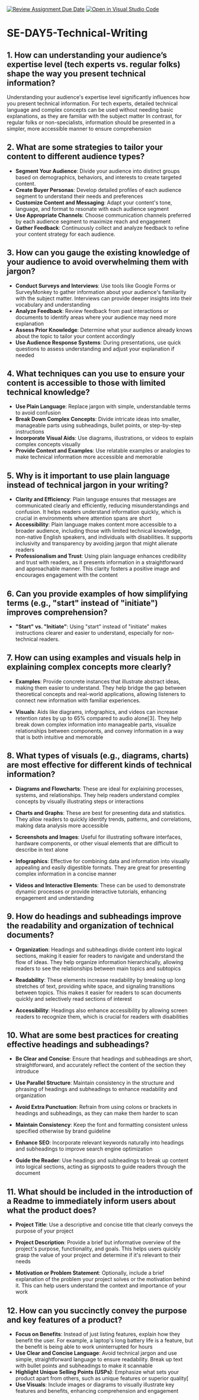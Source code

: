 [![Review Assignment Due Date](https://classroom.github.com/assets/deadline-readme-button-22041afd0340ce965d47ae6ef1cefeee28c7c493a6346c4f15d667ab976d596c.svg)](https://classroom.github.com/a/zsAR-pyY)
[![Open in Visual Studio Code](https://classroom.github.com/assets/open-in-vscode-2e0aaae1b6195c2367325f4f02e2d04e9abb55f0b24a779b69b11b9e10269abc.svg)](https://classroom.github.com/online_ide?assignment_repo_id=18712500&assignment_repo_type=AssignmentRepo)
# SE-DAY5-Technical-Writing
## 1. How can understanding your audience’s expertise level (tech experts vs. regular folks) shape the way you present technical information?
Understanding your audience's expertise level significantly influences how you present technical information. For tech experts, detailed technical language and complex concepts can be used without needing basic explanations, as they are familiar with the subject matter In contrast, for regular folks or non-specialists, information should be presented in a simpler, more accessible manner to ensure comprehension
## 2. What are some strategies to tailor your content to different audience types?
- **Segment Your Audience**: Divide your audience into distinct groups based on demographics, behaviors, and interests to create targeted content.
- **Create Buyer Personas**: Develop detailed profiles of each audience segment to understand their needs and preferences
- **Customize Content and Messaging**: Adapt your content's tone, language, and format to resonate with each audience segment
- **Use Appropriate Channels**: Choose communication channels preferred by each audience segment to maximize reach and engagement
- **Gather Feedback**: Continuously collect and analyze feedback to refine your content strategy for each audience.

## 3. How can you gauge the existing knowledge of your audience to avoid overwhelming them with jargon?
- **Conduct Surveys and Interviews**: Use tools like Google Forms or SurveyMonkey to gather information about your audience's familiarity with the subject matter. Interviews can provide deeper insights into their vocabulary and understanding
- **Analyze Feedback**: Review feedback from past interactions or documents to identify areas where your audience may need more explanation
- **Assess Prior Knowledge**: Determine what your audience already knows about the topic to tailor your content accordingly
- **Use Audience Response Systems**: During presentations, use quick questions to assess understanding and adjust your explanation if needed

## 4. What techniques can you use to ensure your content is accessible to those with limited technical knowledge?
- **Use Plain Language**: Replace jargon with simple, understandable terms to avoid confusion
- **Break Down Complex Concepts**: Divide intricate ideas into smaller, manageable parts using subheadings, bullet points, or step-by-step instructions
- **Incorporate Visual Aids**: Use diagrams, illustrations, or videos to explain complex concepts visually
- **Provide Context and Examples**: Use relatable examples or analogies to make technical information more accessible and memorable

## 5. Why is it important to use plain language instead of technical jargon in your writing?
- **Clarity and Efficiency**: Plain language ensures that messages are communicated clearly and efficiently, reducing misunderstandings and confusion. It helps readers understand information quickly, which is crucial in environments where attention spans are short
- **Accessibility**: Plain language makes content more accessible to a broader audience, including those with limited technical knowledge, non-native English speakers, and individuals with disabilities. It supports inclusivity and transparency by avoiding jargon that might alienate readers
- **Professionalism and Trust**: Using plain language enhances credibility and trust with readers, as it presents information in a straightforward and approachable manner. This clarity fosters a positive image and encourages engagement with the content

## 6. Can you provide examples of how simplifying terms (e.g., "start" instead of "initiate") improves comprehension?
- **"Start" vs. "Initiate"**: Using "start" instead of "initiate" makes instructions clearer and easier to understand, especially for non-technical readers.
## 7. How can using examples and visuals help in explaining complex concepts more clearly?

- **Examples**:  Provide concrete instances that illustrate abstract ideas, making them easier to understand. They help bridge the gap between theoretical concepts and real-world applications, allowing listeners to connect new information with familiar experiences.

- **Visuals**:  Aids like diagrams, infographics, and videos can increase retention rates by up to 65% compared to audio alone[3]. They help break down complex information into manageable parts, visualize relationships between components, and convey information in a way that is both intuitive and memorable

## 8. What types of visuals (e.g., diagrams, charts) are most effective for different kinds of technical information?
- **Diagrams and Flowcharts**: These are ideal for explaining processes, systems, and relationships. They help readers understand complex concepts by visually illustrating steps or interactions

- **Charts and Graphs**: These are best for presenting data and statistics. They allow readers to quickly identify trends, patterns, and correlations, making data analysis more accessible

- **Screenshots and Images**: Useful for illustrating software interfaces, hardware components, or other visual elements that are difficult to describe in text alone

- **Infographics**: Effective for combining data and information into visually appealing and easily digestible formats. They are great for presenting complex information in a concise manner

- **Videos and Interactive Elements**: These can be used to demonstrate dynamic processes or provide interactive tutorials, enhancing engagement and understanding


## 9. How do headings and subheadings improve the readability and organization of technical documents?

- **Organization**: Headings and subheadings divide content into logical sections, making it easier for readers to navigate and understand the flow of ideas. They help organize information hierarchically, allowing readers to see the relationships between main topics and subtopics

- **Readability**: These elements increase readability by breaking up long stretches of text, providing white space, and signaling transitions between topics. This makes it easier for readers to scan documents quickly and selectively read sections of interest

- **Accessibility**: Headings also enhance accessibility by allowing screen readers to recognize them, which is crucial for readers with disabilities

## 10. What are some best practices for creating effective headings and subheadings?

- **Be Clear and Concise**: Ensure that headings and subheadings are short, straightforward, and accurately reflect the content of the section they introduce

- **Use Parallel Structure**: Maintain consistency in the structure and phrasing of headings and subheadings to enhance readability and organization

- **Avoid Extra Punctuation**: Refrain from using colons or brackets in headings and subheadings, as they can make them harder to scan

- **Maintain Consistency**: Keep the font and formatting consistent unless specified otherwise by brand guideline

- **Enhance SEO**: Incorporate relevant keywords naturally into headings and subheadings to improve search engine optimization

- **Guide the Reader**: Use headings and subheadings to break up content into logical sections, acting as signposts to guide readers through the document

## 11. What should be included in the introduction of a Readme to immediately inform users about what the product does?

- **Project Title**: Use a descriptive and concise title that clearly conveys the purpose of your project

- **Project Description**: Provide a brief but informative overview of the project's purpose, functionality, and goals. This helps users quickly grasp the value of your project and determine if it's relevant to their needs

- **Motivation or Problem Statement**: Optionally, include a brief explanation of the problem your project solves or the motivation behind it. This can help users understand the context and importance of your work


## 12. How can you succinctly convey the purpose and key features of a product?
- **Focus on Benefits**: Instead of just listing features, explain how they benefit the user. For example, a laptop's long battery life is a feature, but the benefit is being able to work uninterrupted for hours
- **Use Clear and Concise Language**: Avoid technical jargon and use simple, straightforward language to ensure readability. Break up text with bullet points and subheadings to make it scannable
- **Highlight Unique Selling Points (USPs)**: Emphasize what sets your product apart from others, such as unique features or superior quality[
- **Use Visuals**: Include images or diagrams to visually illustrate key features and benefits, enhancing comprehension and engagement

